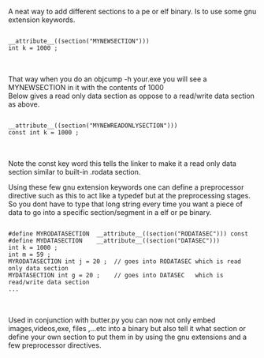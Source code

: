 A neat way to add different sections to a pe or elf binary. Is to use some gnu extension keywords.

<pre>
<code>
__attribute__((section("MYNEWSECTION")))
int k = 1000 ;
</code>
</pre>
<br>
That way when you do an objcump -h your.exe you will see a MYNEWSECTION in it with the contents of 1000
<br>
Below gives a read only data section as oppose to a read/write data section as above.

<pre>
<code>
__attribute__((section("MYNEWREADONLYSECTION")))
const int k = 1000 ;
</code>
</pre>
<br>
Note the const key word this tells the linker to make it a read only data section similar to built-in .rodata section.
<br>

Using these few gnu extension keywords one can define a preprocessor directive such as this to act like a typedef but at the preprocessing stages.
So you dont have to type that long string every time you want a piece of data to go into a specific section/segment in a elf or pe binary.
<br>

<pre>
<code>
#define MYRODATASECTION  __attribute__((section("RODATASEC"))) const
#define MYDATASECTION    __attribute__((section("DATASEC"))) 
int k = 1000 ;
int m = 59 ;
MYRODATASECTION int j = 20 ;  // goes into RODATASEC which is read only data section
MYDATASECTION int g = 20 ;    // goes into DATASEC   which is read/write data section
...
</code>
</pre>
<br>
Used in conjunction with butter.py you can now not only embed images,videos,exe, files ,...etc into a binary but also tell it what section or define your own section to put them in by using the gnu extensions and a few preprocessor directives.

